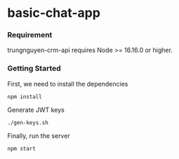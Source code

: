 # basic-chat-app

### Requirement
trungnguyen-crm-api requires Node >= 16.16.0 or higher.

### Getting Started
First, we need to install the dependencies

```shell
npm install
```

Generate JWT keys
```shell
./gen-keys.sh
```

Finally, run the server
```shell
npm start
```